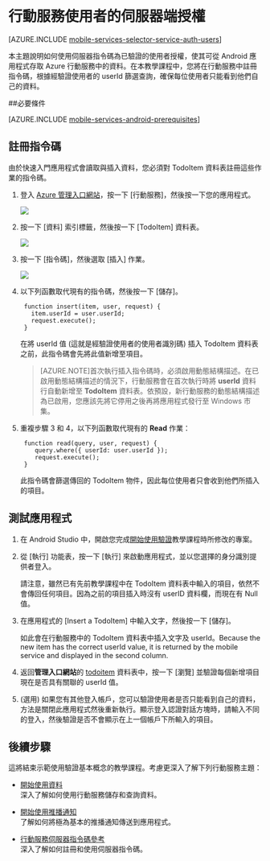 <properties 
	pageTitle="伺服器端授權 (Android) | 行動開發人員中心" 
	description="了解如何在 Azure 行動服務的 JavaScript 後端為使用者授權。" 
	services="mobile-services" 
	documentationCenter="android" 
	authors="ggailey777" 
	manager="dwrede" 
	editor=""/>

<tags 
	ms.service="mobile-services" 
	ms.workload="mobile" 
	ms.tgt_pltfrm="mobile-android" 
	ms.devlang="java" 
	ms.topic="article" 
	ms.date="04/13/2015" 
	ms.author="glenga"/>

# 行動服務使用者的伺服器端授權

[AZURE.INCLUDE [mobile-services-selector-service-auth-users](../../includes/mobile-services-selector-service-auth-users.md)]

本主題說明如何使用伺服器指令碼為已驗證的使用者授權，使其可從 Android 應用程式存取 Azure 行動服務中的資料。在本教學課程中，您將在行動服務中註冊指令碼，根據經驗證使用者的 userId 篩選查詢，確保每位使用者只能看到他們自己的資料。

##必要條件

[AZURE.INCLUDE [mobile-services-android-prerequisites](../../includes/mobile-services-android-prerequisites.md)]

## <a name="register-scripts"></a>註冊指令碼
由於快速入門應用程式會讀取與插入資料，您必須對 TodoItem 資料表註冊這些作業的指令碼。

1. 登入 [Azure 管理入口網站]，按一下 [行動服務]，然後按一下您的應用程式。 

   	![][0]

2. 按一下 [資料] 索引標籤，然後按一下 [TodoItem] 資料表。

   	![][1]

3. 按一下 [指令碼]，然後選取 [插入] 作業。

   	![][2]

4. 以下列函數取代現有的指令碼，然後按一下 [儲存]。

        function insert(item, user, request) {
          item.userId = user.userId;    
          request.execute();
        }

    在將 userId 值 (這就是經驗證使用者的使用者識別碼) 插入 TodoItem 資料表之前，此指令碼會先將此值新增至項目。

    > [AZURE.NOTE]首次執行插入指令碼時，必須啟用動態結構描述。在已啟用動態結構描述的情況下，行動服務會在首次執行時將 **userId** 資料行自動新增至 **TodoItem** 資料表。依預設，新行動服務的動態結構描述為已啟用，您應該先將它停用之後再將應用程式發行至 Windows 市集。


5. 重複步驟 3 和 4，以下列函數取代現有的 **Read** 作業：

        function read(query, user, request) {
           query.where({ userId: user.userId });    
           request.execute();
        }

   	此指令碼會篩選傳回的 TodoItem 物件，因此每位使用者只會收到他們所插入的項目。

## 測試應用程式

1. 在 Android Studio 中，開啟您完成[開始使用驗證]教學課程時所修改的專案。

2. 從 [執行] 功能表，按一下 [執行] 來啟動應用程式，並以您選擇的身分識別提供者登入。

   	請注意，雖然已有先前教學課程中在 TodoItem 資料表中輸入的項目，依然不會傳回任何項目。因為之前的項目插入時沒有 userID 資料欄，而現在有 Null 值。

3. 在應用程式的 [Insert a TodoItem] 中輸入文字，然後按一下 [儲存]。

   	如此會在行動服務中的 TodoItem 資料表中插入文字及 userId。Because the new item has the correct userId value, it is returned by the mobile service and displayed in the second column.

5. 返回**管理入口網站**的 [todoitem][Azure Management Portal] 資料表中，按一下 [瀏覽] 並驗證每個新增項目現在是否具有關聯的 userId 值。

6. (選用) 如果您有其他登入帳戶，您可以驗證使用者是否只能看到自己的資料，方法是關閉此應用程式然後重新執行。顯示登入認證對話方塊時，請輸入不同的登入，然後驗證是否不會顯示在上一個帳戶下所輸入的項目。

## 後續步驟

這將結束示範使用驗證基本概念的教學課程。考慮更深入了解下列行動服務主題：

* [開始使用資料] <br/>深入了解如何使用行動服務儲存和查詢資料。

* [開始使用推播通知] <br/>了解如何將極為基本的推播通知傳送到應用程式。

* [行動服務伺服器指令碼參考] <br/>深入了解如何註冊和使用伺服器指令碼。

<!-- Anchors. -->
[Register server scripts]: #register-scripts
[Next Steps]: #next-steps

<!-- Images. -->
[0]: ./media/mobile-services-android-authorize-users-in-scripts/mobile-services-selection.png
[1]: ./media/mobile-services-android-authorize-users-in-scripts/mobile-portal-data-tables.png
[2]: ./media/mobile-services-android-authorize-users-in-scripts/mobile-insert-script-users.png


<!-- URLs. -->
[行動服務伺服器指令碼參考]: http://go.microsoft.com/fwlink/p/?LinkId=262293
[My Apps dashboard]: http://go.microsoft.com/fwlink/p/?LinkId=262039
[Get started with Mobile Services]: /develop/mobile/tutorials/get-started-android
[開始使用資料]: /develop/mobile/tutorials/get-started-with-data-android
[開始使用驗證]: /develop/mobile/tutorials/get-started-with-users-android
[開始使用推播通知]: /develop/mobile/tutorials/get-started-with-push-android

[Azure Management Portal]: https://manage.windowsazure.com/
[Azure 管理入口網站]: https://manage.windowsazure.com/
 

<!---HONumber=July15_HO1-->